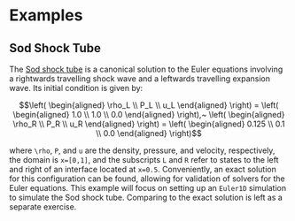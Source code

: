 # Examples

## Sod Shock Tube

The [Sod shock tube](https://en.wikipedia.org/wiki/Sod_shock_tube) is a canonical solution to the Euler equations involving a rightwards travelling shock wave and a leftwards travelling expansion wave. Its initial condition is given by:

```math
\left(
\begin{aligned}
\rho_L \\
P_L \\
u_L
\end{aligned}
\right) =
\left(
\begin{aligned}
1.0 \\
1.0 \\
0.0
\end{aligned}
\right),~
\left(
\begin{aligned}
\rho_R \\
P_R \\
u_R
\end{aligned}
\right) =
\left(
\begin{aligned}
0.125 \\
0.1 \\
0.0
\end{aligned}
\right)
```
where ``\rho``, ``P``, and ``u`` are the density, pressure, and velocity, respectively, the domain is ``x=[0,1]``, and the subscripts `L` and `R` refer to states to the left and right of an interface located at ``x=0.5``. Conveniently, an exact solution for this configuration can be found, allowing for validation of solvers for the Euler equations. This example will focus on setting up an `Euler1D` simulation to simulate the Sod shock tube. Comparing to the exact solution is left as a separate exercise.

## 
